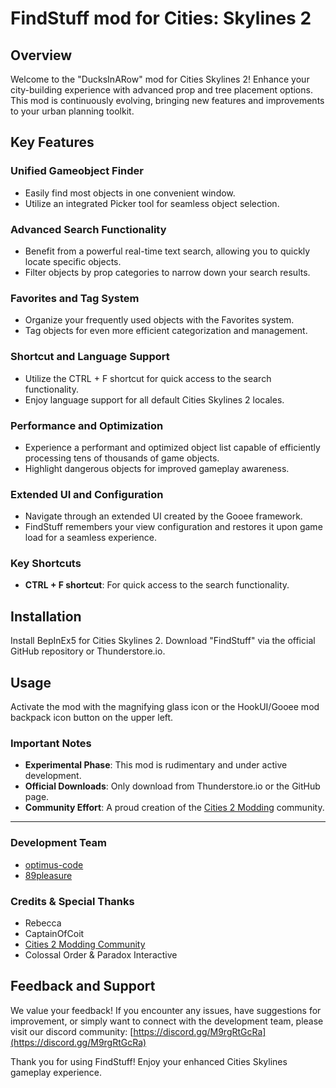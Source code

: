 # FindStuff mod for Cities: Skylines 2

## Overview
Welcome to the "DucksInARow" mod for Cities Skylines 2! Enhance your city-building experience with advanced prop and tree placement options. This mod is continuously evolving, bringing new features and improvements to your urban planning toolkit.

## Key Features
### Unified Gameobject Finder
- Easily find most objects in one convenient window.
- Utilize an integrated Picker tool for seamless object selection.

### Advanced Search Functionality
- Benefit from a powerful real-time text search, allowing you to quickly locate specific objects.
- Filter objects by prop categories to narrow down your search results.

### Favorites and Tag System
- Organize your frequently used objects with the Favorites system.
- Tag objects for even more efficient categorization and management.

### Shortcut and Language Support
- Utilize the CTRL + F shortcut for quick access to the search functionality.
- Enjoy language support for all default Cities Skylines 2 locales.

### Performance and Optimization
- Experience a performant and optimized object list capable of efficiently processing tens of thousands of game objects.
- Highlight dangerous objects for improved gameplay awareness.

### Extended UI and Configuration
- Navigate through an extended UI created by the Gooee framework.
- FindStuff remembers your view configuration and restores it upon game load for a seamless experience.

### Key Shortcuts
- **CTRL + F shortcut**: For quick access to the search functionality.

## Installation
Install BepInEx5 for Cities Skylines 2. Download "FindStuff" via the official GitHub repository or Thunderstore.io.

## Usage
Activate the mod with the magnifying glass icon or the HookUI/Gooee mod backpack icon button on the upper left.

### Important Notes
- **Experimental Phase**: This mod is rudimentary and under active development.
- **Official Downloads**: Only download from Thunderstore.io or the GitHub page.
- **Community Effort**: A proud creation of the [Cities 2 Modding](https://discord.gg/M9rgRtGcRa) community.

---

### Development Team
- [optimus-code](https://github.com/optimus-code)
- [89pleasure](https://github.com/89pleasure)

### Credits & Special Thanks
- Rebecca
- CaptainOfCoit
- [Cities 2 Modding Community](https://discord.gg/M9rgRtGcRa)
- Colossal Order & Paradox Interactive

## Feedback and Support
We value your feedback! If you encounter any issues, have suggestions for improvement, or simply want to connect with the development team, please visit our discord community: [https://discord.gg/M9rgRtGcRa](https://discord.gg/M9rgRtGcRa)

Thank you for using FindStuff! Enjoy your enhanced Cities Skylines gameplay experience.